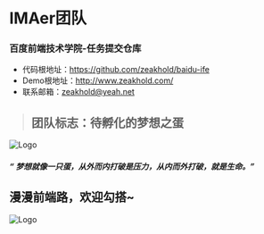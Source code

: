 # IMAer团队

### 百度前端技术学院-任务提交仓库

* 代码根地址：https://github.com/zeakhold/baidu-ife
* Demo根地址：http://www.zeakhold.com/
* 联系邮箱：zeakhold@yeah.net


>## 团队标志：待孵化的梦想之蛋

![Logo](http://www.zeakhold.com/images/logo-egg.jpg)

##### “ 梦想就像一只蛋，从外而内打破是压力，从内而外打破，就是生命。”



## 漫漫前端路，欢迎勾搭~
![Logo](http://www.zeakhold.com/images/ima-vida-big.jpg)
